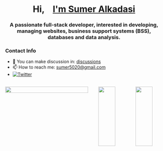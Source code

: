 <h1 align="center">
Hi, <a target="_blank" style="margin-left: 20px;" href="https://sumer5020.github.io">I'm Sumer Alkadasi</a>
</h1>
<h3 align="center">A passionate full-stack developer, interested in developing, managing websites, business support systems (BSS), databases and data analysis.</h3>

### Contact Info
- 📑 You can make discussion in:  <a target="_blank" href="https://github.com/sumer5020/sumer5020/discussions">discussions</a>
- 📫 How to reach me:  <a target="_blank" href="mailto:sumer5020@gmail.com">sumer5020@gmail.com</a>
- [![Twitter](https://img.shields.io/twitter/follow/sumer5020?label=Follow%20%40sumer5020&style=social)](https://twitter.com/sumer5020)
<br/>

<div align="center">
<div style="display: flex;">
<img style="width: 100%;" src="https://github-profile-summary-cards.vercel.app/api/cards/profile-details?username=sumer5020&show_icons=true&hide_border=true&theme=zenburn"/>
<br/><br/>
<img style="width: 45%; height:190px;" src="http://github-profile-summary-cards.vercel.app/api/cards/most-commit-language?username=sumer5020&hide_border=true&theme=zenburn"/>
<img style="width: 45%; height:190px;" src="https://github-readme-stats.vercel.app/api?username=sumer5020&show_icons=true&hide_border=true&bg_color=3f3f3f&text_color=dcdccc&title_color=f0dfaf&icon_color=8cd"/>
</div>
</div>
